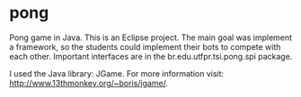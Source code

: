 pong
====

Pong game in Java.
This is an Eclipse project.
The main goal was implement a framework, so the students could implement their bots to compete with each other.
Important interfaces are in the br.edu.utfpr.tsi.pong.spi package.

I used the Java library: JGame. For more information visit: http://www.13thmonkey.org/~boris/jgame/.